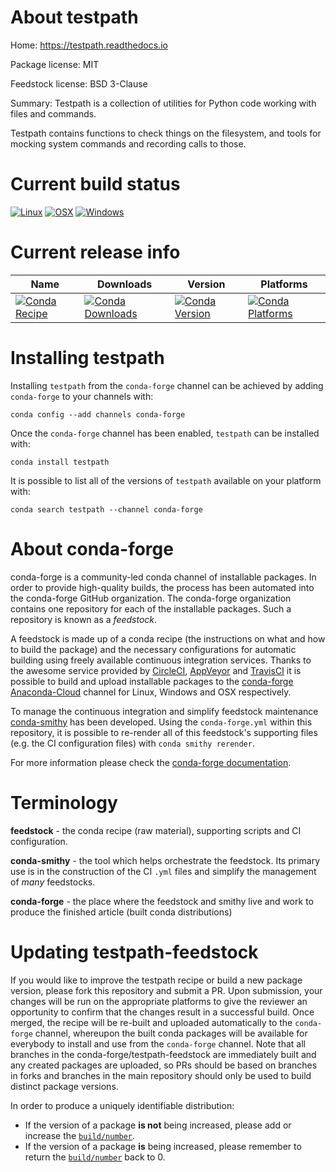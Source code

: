 About testpath
==============

Home: https://testpath.readthedocs.io

Package license: MIT

Feedstock license: BSD 3-Clause

Summary: Testpath is a collection of utilities for Python code working with files and commands.

Testpath contains functions to check things on the filesystem,
and tools for mocking system commands and recording calls to those.


Current build status
====================

[![Linux](https://img.shields.io/circleci/project/github/conda-forge/testpath-feedstock/master.svg?label=Linux)](https://circleci.com/gh/conda-forge/testpath-feedstock)
[![OSX](https://img.shields.io/travis/conda-forge/testpath-feedstock/master.svg?label=macOS)](https://travis-ci.org/conda-forge/testpath-feedstock)
[![Windows](https://img.shields.io/appveyor/ci/conda-forge/testpath-feedstock/master.svg?label=Windows)](https://ci.appveyor.com/project/conda-forge/testpath-feedstock/branch/master)

Current release info
====================

| Name | Downloads | Version | Platforms |
| --- | --- | --- | --- |
| [![Conda Recipe](https://img.shields.io/badge/recipe-testpath-green.svg)](https://anaconda.org/conda-forge/testpath) | [![Conda Downloads](https://img.shields.io/conda/dn/conda-forge/testpath.svg)](https://anaconda.org/conda-forge/testpath) | [![Conda Version](https://img.shields.io/conda/vn/conda-forge/testpath.svg)](https://anaconda.org/conda-forge/testpath) | [![Conda Platforms](https://img.shields.io/conda/pn/conda-forge/testpath.svg)](https://anaconda.org/conda-forge/testpath) |

Installing testpath
===================

Installing `testpath` from the `conda-forge` channel can be achieved by adding `conda-forge` to your channels with:

```
conda config --add channels conda-forge
```

Once the `conda-forge` channel has been enabled, `testpath` can be installed with:

```
conda install testpath
```

It is possible to list all of the versions of `testpath` available on your platform with:

```
conda search testpath --channel conda-forge
```


About conda-forge
=================

conda-forge is a community-led conda channel of installable packages.
In order to provide high-quality builds, the process has been automated into the
conda-forge GitHub organization. The conda-forge organization contains one repository
for each of the installable packages. Such a repository is known as a *feedstock*.

A feedstock is made up of a conda recipe (the instructions on what and how to build
the package) and the necessary configurations for automatic building using freely
available continuous integration services. Thanks to the awesome service provided by
[CircleCI](https://circleci.com/), [AppVeyor](https://www.appveyor.com/)
and [TravisCI](https://travis-ci.org/) it is possible to build and upload installable
packages to the [conda-forge](https://anaconda.org/conda-forge)
[Anaconda-Cloud](https://anaconda.org/) channel for Linux, Windows and OSX respectively.

To manage the continuous integration and simplify feedstock maintenance
[conda-smithy](https://github.com/conda-forge/conda-smithy) has been developed.
Using the ``conda-forge.yml`` within this repository, it is possible to re-render all of
this feedstock's supporting files (e.g. the CI configuration files) with ``conda smithy rerender``.

For more information please check the [conda-forge documentation](https://conda-forge.org/docs/).

Terminology
===========

**feedstock** - the conda recipe (raw material), supporting scripts and CI configuration.

**conda-smithy** - the tool which helps orchestrate the feedstock.
                   Its primary use is in the construction of the CI ``.yml`` files
                   and simplify the management of *many* feedstocks.

**conda-forge** - the place where the feedstock and smithy live and work to
                  produce the finished article (built conda distributions)


Updating testpath-feedstock
===========================

If you would like to improve the testpath recipe or build a new
package version, please fork this repository and submit a PR. Upon submission,
your changes will be run on the appropriate platforms to give the reviewer an
opportunity to confirm that the changes result in a successful build. Once
merged, the recipe will be re-built and uploaded automatically to the
`conda-forge` channel, whereupon the built conda packages will be available for
everybody to install and use from the `conda-forge` channel.
Note that all branches in the conda-forge/testpath-feedstock are
immediately built and any created packages are uploaded, so PRs should be based
on branches in forks and branches in the main repository should only be used to
build distinct package versions.

In order to produce a uniquely identifiable distribution:
 * If the version of a package **is not** being increased, please add or increase
   the [``build/number``](https://conda.io/docs/user-guide/tasks/build-packages/define-metadata.html#build-number-and-string).
 * If the version of a package **is** being increased, please remember to return
   the [``build/number``](https://conda.io/docs/user-guide/tasks/build-packages/define-metadata.html#build-number-and-string)
   back to 0.
